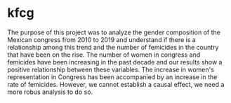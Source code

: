 # kfcg

The purpose of this project was to analyze the gender composition of the Mexican congress from 2010 to 2019 and understand if there is a relationship among this trend and the number of femicides in the country that have been on the rise. 
The number of women in congress and femicides have been increasing in the past decade and our results show a positive relationship between these variables. The increase in women's representation in Congress has been accompanied by an increase in the rate of femicides. However, we cannot establish a causal effect, we need a more robus analysis to do so. 


 
